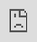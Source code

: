 ```yaml
---
title: "4.3 Lay Out Parts Flat for Laser Cutting"
date: 2020-01-26T23:11:13Z
draft: false
---
```


## 2\. Layout a Manufacture Model Copy of All Pieces Flat for Cutting

<div class="flex-container-jimmy">

<div class="half-box">

Once your model is complete and each piece is a separate and labeled component, you are ready to lay your pieces flat to create a DXF toolpath file for the laser cutter.

Change to the Manufacture Workspace.

Create a Manufacture Model in the Manufacture Workspace. This model is like a linked copy of your Design Model. It allows you to lay your pieces flat with out moving your Design Model. If you make changes to your Design Model after you lay your pieces flat then your Manufacture Model should update automatically. This video shows [how to make a Manufacture Model](https://youtu.be/bhVPR4CUOUk).

Draw a 12" x 12" sketch to represent your plywood. If you are using larger plywood or plexiglass then draw a larger sketch. If you are using a "remnant" or cutoff piece then draw your sketch to that size. Then use the Arrange command to lay your parts flat.

Follow the instructions in [the video](https://youtu.be/jeQPJHHwVN4) to arrange your parts flat. Note that the example model video uses the "joint" method to lay parts flat. You should use the [updated method with the arrange command.](https://youtu.be/jeQPJHHwVN4)

</div>

<div class="half-box" style="display: flex; flex-wrap: wrap; flex-direction: column;">

<div style="display: flex; flex-wrap: wrap; align-items: flex-end;">

![Laser Cut Stand CAM Layout](2021-Laser-Cut-Stand-CAM-Layout-Top.png)

<span class="caption-jimmy">_Top view of components of laser cut stand flat on plywood._</span>

</div>

<div class="half-box" style="width: 100%; max-height: auto; margin: 0 auto; display: flex; flex-wrap: wrap; flex-direction: column;">

<div style="position: relative; width: 100%; height: 0px; padding-top: 56.25%;"><iframe style="position: absolute; left: 0px; top: 0px; width: 100%; height: 100%; border: 0;" src="https://www.youtube.com/embed/jeQPJHHwVN4" width="300" height="150" frameborder="0" allowfullscreen="allowfullscreen"></iframe></div>

<span class="caption-jimmy">Top view of components of laser cut stand flat on plywood.</span>

</div>

</div>

</div>
<div class="video-card">

## Lay Parts Flat with Arrange for Laser Cutting

<div class="iframe-16-9-container"><iframe class="youTubeIframe" style="position: absolute; top: 0; bottom: 0; left: 0; width: 100%; height: 100%; border: 0; z-index: 1;" src="https://www.youtube.com/embed/jeQPJHHwVN4?rel=0" width="560" height="315" frameborder="0" allowfullscreen="allowfullscreen"></iframe></div>

</div>
